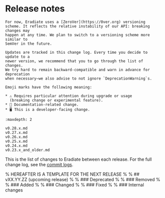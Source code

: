 # Release notes

```{note}
For now, Eradiate uses a [ZeroVer](https://0ver.org) versioning
scheme. It reflects the relative instability of our API: breaking changes may
happen at any time. We plan to switch to a versioning scheme more similar to
SemVer in the future.

Updates are tracked in this change log. Every time you decide to update to a
newer version, we recommend that you to go through the list of changes.
We try hard to remain backward-compatible and warn in advance for deprecation
when necessary—we also advise to not ignore `DeprecationWarning`s.

Emoji marks have the following meaning:

* ⚠️ Requires particular attention during upgrade or usage
  (breaking change or experimental feature).
* 📖 Documentation-related change.
* 🖥️ This is a developer-facing change.
```

```{toctree}
:maxdepth: 2

v0.28.x.md
v0.27.x.md
v0.26.x.md
v0.25.x.md
v0.24.x.md
v0.23.x_and_older.md
```

This is the list of changes to Eradiate between each release.
For the full change log, see the [commit logs](https://github.com/eradiate/eradiate/commits/).

% HEREAFTER IS A TEMPLATE FOR THE NEXT RELEASE
%
% ## vXX.YY.ZZ (upcoming release)
%
% ### Deprecated
%
% ### Removed
%
% ### Added
%
% ### Changed
%
% ### Fixed
%
% ### Internal changes
